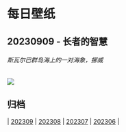 # 每日壁纸

## 20230909 - 长者的智慧

###### 斯瓦尔巴群岛海上的一对海象，挪威

![](https://www.bing.com/th?id=OHR.WalrusSvalbard_ZH-CN6343458320_UHD.jpg)

## 归档

| [202309](/202309/README.md)
| [202308](/202308/README.md)
| [202307](/202307/README.md)
| [202306](/202306/README.md)
|